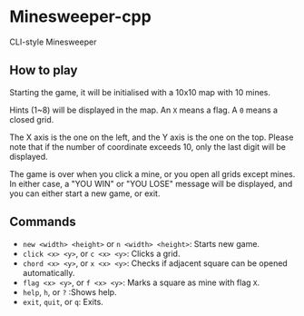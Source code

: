 # Minesweeper-cpp
CLI-style Minesweeper

## How to play
Starting the game, it will be initialised with a 10x10 map with 10 mines.

Hints (1~8) will be displayed in the map. An `X` means a flag. A `0` means a closed grid.

The X axis is the one on the left, and the Y axis is the one on the top. Please note that if the number of coordinate exceeds 10, only the last digit will be displayed.

The game is over when you click a mine, or you open all grids except mines. In either case, a "YOU WIN" or "YOU LOSE" message will be displayed, and you can either start a new game, or exit.

## Commands
- `new <width> <height>` or `n <width> <height>`: Starts new game.
- `click <x> <y>`, or `c <x> <y>`: Clicks a grid.
- `chord <x> <y>`, or `x <x> <y>`: Checks if adjacent square can be opened automatically.
- `flag <x> <y>`, or `f <x> <y>`: Marks a square as mine with flag `X`.
- `help`, `h`, or `?` :Shows help.
- `exit`, `quit`, or `q`: Exits.
